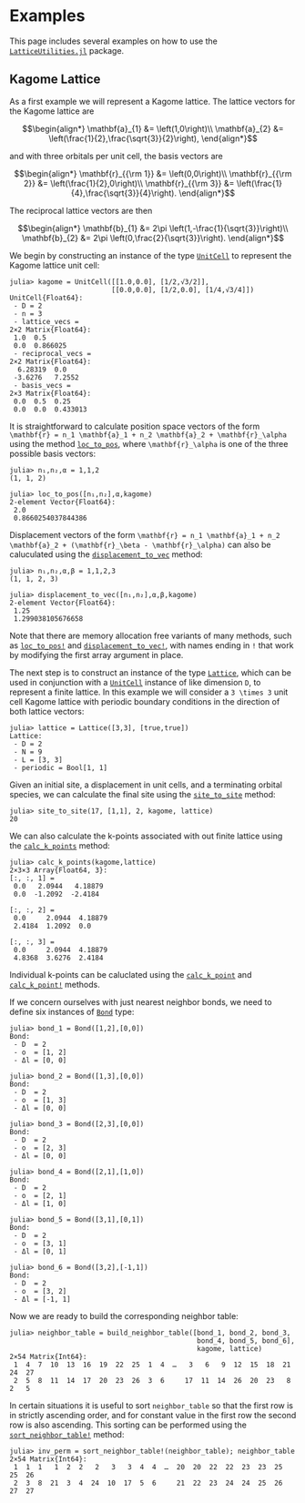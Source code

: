 # Examples

This page includes several examples on how to use the
[`LatticeUtilities.jl`](https://cohensbw.github.io/LatticeUtilities.jl/dev/) package.

## Kagome Lattice

As a first example we will represent a Kagome lattice.
The lattice vectors for the Kagome lattice are

```math
\begin{align*}
\mathbf{a}_{1} &= \left(1,0\right)\\
\mathbf{a}_{2} &= \left(\frac{1}{2},\frac{\sqrt{3}}{2}\right),
\end{align*}
```

and with three orbitals per unit cell, the basis vectors are

```math
\begin{align*}
\mathbf{r}_{{\rm 1}} &= \left(0,0\right)\\
\mathbf{r}_{{\rm 2}} &= \left(\frac{1}{2},0\right)\\
\mathbf{r}_{{\rm 3}} &= \left(\frac{1}{4},\frac{\sqrt{3}}{4}\right).
\end{align*}
```

The reciprocal lattice vectors are then

```math
\begin{align*}
\mathbf{b}_{1} &= 2\pi \left(1,-\frac{1}{\sqrt{3}}\right)\\
\mathbf{b}_{2} &= 2\pi \left(0,\frac{2}{\sqrt{3}}\right).
\end{align*}
```

We begin by constructing an instance of the type [`UnitCell`](@ref) to represent
the Kagome lattice unit cell:

```jldoctest kagome; setup = :(using LatticeUtilities)
julia> kagome = UnitCell([[1.0,0.0], [1/2,√3/2]],
                         [[0.0,0.0], [1/2,0.0], [1/4,√3/4]])
UnitCell{Float64}:
 - D = 2
 - n = 3
 - lattice_vecs =
2×2 Matrix{Float64}:
 1.0  0.5
 0.0  0.866025
 - reciprocal_vecs =
2×2 Matrix{Float64}:
  6.28319  0.0
 -3.6276   7.2552
 - basis_vecs =
2×3 Matrix{Float64}:
 0.0  0.5  0.25
 0.0  0.0  0.433013
```

It is straightforward to calculate position space vectors of the form
``\mathbf{r} = n_1 \mathbf{a}_1 + n_2 \mathbf{a}_2 + \mathbf{r}_\alpha``
using the method [`loc_to_pos`](@ref), where ``\mathbf{r}_\alpha`` is one of the
three possible basis vectors:

```jldoctest kagome
julia> n₁,n₂,α = 1,1,2
(1, 1, 2)

julia> loc_to_pos([n₁,n₂],α,kagome)
2-element Vector{Float64}:
 2.0
 0.8660254037844386
```

Displacement vectors of the form
``\mathbf{r} = n_1 \mathbf{a}_1 + n_2 \mathbf{a}_2 + (\mathbf{r}_\beta - \mathbf{r}_\alpha)``
can also be caluculated using the [`displacement_to_vec`](@ref) method:

```jldoctest kagome
julia> n₁,n₂,α,β = 1,1,2,3
(1, 1, 2, 3)

julia> displacement_to_vec([n₁,n₂],α,β,kagome)
2-element Vector{Float64}:
 1.25
 1.299038105676658
```

Note that there are memory allocation free variants of many methods, such as [`loc_to_pos!`](@ref)
and [`displacement_to_vec!`](@ref), with names ending in `!` that work by modifying
the first array argument in place.

The next step is to construct an instance of the type [`Lattice`](@ref), which can be used in conjunction
with a [`UnitCell`](@ref) instance of like dimension `D`, to represent a finite lattice.
In this example we will consider a ``3 \times 3`` unit cell Kagome lattice with periodic boundary conditions
in the direction of both lattice vectors:

```jldoctest kagome
julia> lattice = Lattice([3,3], [true,true])
Lattice:
 - D = 2
 - N = 9
 - L = [3, 3]
 - periodic = Bool[1, 1]
```

Given an initial site, a displacement in unit cells, and a terminating orbital species,
we can calculate the final site using the [`site_to_site`](@ref) method:

```jldoctest kagome
julia> site_to_site(17, [1,1], 2, kagome, lattice)
20
```

We can also calculate the k-points associated with out finite lattice using the [`calc_k_points`](@ref) method:

```jldoctest kagome
julia> calc_k_points(kagome,lattice)
2×3×3 Array{Float64, 3}:
[:, :, 1] =
 0.0   2.0944   4.18879
 0.0  -1.2092  -2.4184

[:, :, 2] =
 0.0     2.0944  4.18879
 2.4184  1.2092  0.0

[:, :, 3] =
 0.0     2.0944  4.18879
 4.8368  3.6276  2.4184
```

Individual k-points can be caluclated using the [`calc_k_point`](@ref) and [`calc_k_point!`](@ref) methods.

If we concern ourselves with just nearest neighbor bonds, we need to define six instances of
[`Bond`](@ref) type:

```jldoctest kagome
julia> bond_1 = Bond([1,2],[0,0])
Bond:
 - D  = 2
 - o  = [1, 2]
 - Δl = [0, 0]

julia> bond_2 = Bond([1,3],[0,0])
Bond:
 - D  = 2
 - o  = [1, 3]
 - Δl = [0, 0]

julia> bond_3 = Bond([2,3],[0,0])
Bond:
 - D  = 2
 - o  = [2, 3]
 - Δl = [0, 0]

julia> bond_4 = Bond([2,1],[1,0])
Bond:
 - D  = 2
 - o  = [2, 1]
 - Δl = [1, 0]

julia> bond_5 = Bond([3,1],[0,1])
Bond:
 - D  = 2
 - o  = [3, 1]
 - Δl = [0, 1]

julia> bond_6 = Bond([3,2],[-1,1])
Bond:
 - D  = 2
 - o  = [3, 2]
 - Δl = [-1, 1]
```

Now we are ready to build the corresponding neighbor table:
```jldoctest kagome
julia> neighbor_table = build_neighbor_table([bond_1, bond_2, bond_3,
                                              bond_4, bond_5, bond_6],
                                              kagome, lattice)
2×54 Matrix{Int64}:
 1  4  7  10  13  16  19  22  25  1  4  …   3   6   9  12  15  18  21  24  27
 2  5  8  11  14  17  20  23  26  3  6     17  11  14  26  20  23   8   2   5
```

In certain situations it is useful to sort `neighbor_table` so that the first row
is in strictly ascending order, and for constant value in the first row the second
row is also ascending. This sorting can be performed using the [`sort_neighbor_table!`](@ref)
method:

```jldoctest kagome
julia> inv_perm = sort_neighbor_table!(neighbor_table); neighbor_table
2×54 Matrix{Int64}:
 1  1  1   1  2  2   2   3   3  4  4  …  20  20  22  22  23  23  25  25  26
 2  3  8  21  3  4  24  10  17  5  6     21  22  23  24  24  25  26  27  27
```